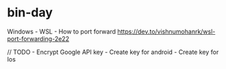 # bin-day



Windows - WSL - How to port forward
https://dev.to/vishnumohanrk/wsl-port-forwarding-2e22







// TODO - Encrypt Google API key
        - Create key for android
        - Create key for Ios
